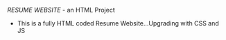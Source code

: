 _RESUME WEBSITE_ - an HTML Project
- This is a fully HTML coded Resume Website...Upgrading with CSS and JS

